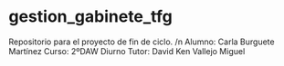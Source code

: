 # gestion_gabinete_tfg

Repositorio para el proyecto de fin de ciclo. /n
Alumno: Carla Burguete Martínez
Curso: 2ºDAW Diurno
Tutor: David Ken Vallejo Miguel
